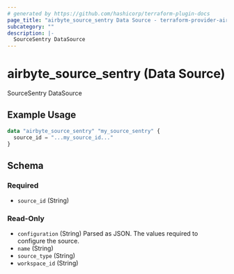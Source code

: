 ```yaml
---
# generated by https://github.com/hashicorp/terraform-plugin-docs
page_title: "airbyte_source_sentry Data Source - terraform-provider-airbyte"
subcategory: ""
description: |-
  SourceSentry DataSource
---
```


# airbyte_source_sentry (Data Source)

SourceSentry DataSource

## Example Usage

```terraform
data "airbyte_source_sentry" "my_source_sentry" {
  source_id = "...my_source_id..."
}
```

<!-- schema generated by tfplugindocs -->
## Schema

### Required

- `source_id` (String)

### Read-Only

- `configuration` (String) Parsed as JSON.
The values required to configure the source.
- `name` (String)
- `source_type` (String)
- `workspace_id` (String)


